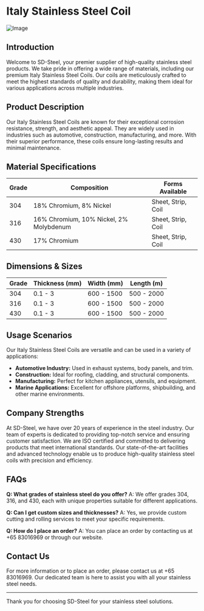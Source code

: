 # Italy Stainless Steel Coil

![Image](https://github.com/user-attachments/assets/2567258e-e124-4816-932d-1809bd27ef0b)

## Introduction

Welcome to SD-Steel, your premier supplier of high-quality stainless steel products. We take pride in offering a wide range of materials, including our premium Italy Stainless Steel Coils. Our coils are meticulously crafted to meet the highest standards of quality and durability, making them ideal for various applications across multiple industries.

## Product Description

Our Italy Stainless Steel Coils are known for their exceptional corrosion resistance, strength, and aesthetic appeal. They are widely used in industries such as automotive, construction, manufacturing, and more. With their superior performance, these coils ensure long-lasting results and minimal maintenance.

## Material Specifications

| Grade | Composition | Forms Available |
|-------|-------------|------------------|
| 304   | 18% Chromium, 8% Nickel | Sheet, Strip, Coil |
| 316   | 16% Chromium, 10% Nickel, 2% Molybdenum | Sheet, Strip, Coil |
| 430   | 17% Chromium | Sheet, Strip, Coil |

## Dimensions & Sizes

| Grade | Thickness (mm) | Width (mm) | Length (m) |
|-------|----------------|------------|------------|
| 304   | 0.1 - 3        | 600 - 1500 | 500 - 2000 |
| 316   | 0.1 - 3        | 600 - 1500 | 500 - 2000 |
| 430   | 0.1 - 3        | 600 - 1500 | 500 - 2000 |

## Usage Scenarios

Our Italy Stainless Steel Coils are versatile and can be used in a variety of applications:
- **Automotive Industry:** Used in exhaust systems, body panels, and trim.
- **Construction:** Ideal for roofing, cladding, and structural components.
- **Manufacturing:** Perfect for kitchen appliances, utensils, and equipment.
- **Marine Applications:** Excellent for offshore platforms, shipbuilding, and other marine environments.

## Company Strengths

At SD-Steel, we have over 20 years of experience in the steel industry. Our team of experts is dedicated to providing top-notch service and ensuring customer satisfaction. We are ISO certified and committed to delivering products that meet international standards. Our state-of-the-art facilities and advanced technology enable us to produce high-quality stainless steel coils with precision and efficiency.

## FAQs

**Q: What grades of stainless steel do you offer?**
A: We offer grades 304, 316, and 430, each with unique properties suitable for different applications.

**Q: Can I get custom sizes and thicknesses?**
A: Yes, we provide custom cutting and rolling services to meet your specific requirements.

**Q: How do I place an order?**
A: You can place an order by contacting us at +65 83016969 or through our website.

## Contact Us

For more information or to place an order, please contact us at +65 83016969. Our dedicated team is here to assist you with all your stainless steel needs.

---

Thank you for choosing SD-Steel for your stainless steel solutions.